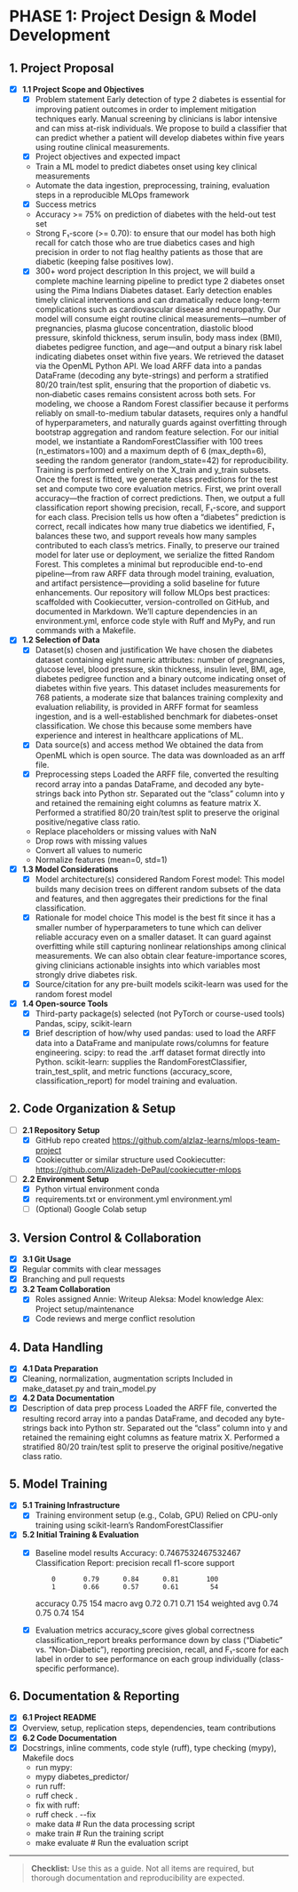 # PHASE 1: Project Design & Model Development

## 1. Project Proposal
- [x] **1.1 Project Scope and Objectives**
  - [x] Problem statement
  Early detection of type 2 diabetes is essential for improving patient outcomes in order to implement mitigation techniques early. Manual screening by clinicians is labor intensive and can miss at-risk individuals. We propose to build a classifier that can predict whether a patient will develop diabetes within five years using routine clinical measurements.
  - [x] Project objectives and expected impact
  - Train a ML model to predict diabetes onset using key clinical measurements
  - Automate the data ingestion, preprocessing, training, evaluation steps in a reproducible MLOps framework
  - [x] Success metrics
  - Accuracy >= 75% on prediction of diabetes with the held-out test set
  - Strong F₁-score (>= 0.70): to ensure that our model has both high recall for catch those who are true diabetics cases and high precision in order to not flag healthy patients as those that are diabetic (keeping false positives low).
  - [x] 300+ word project description
  In this project, we will build a complete machine learning pipeline to predict type 2 diabetes onset using the Pima Indians Diabetes dataset. Early detection enables timely clinical interventions and can dramatically reduce long-term complications such as cardiovascular disease and neuropathy. Our model will consume eight routine clinical measurements—number of pregnancies, plasma glucose concentration, diastolic blood pressure, skinfold thickness, serum insulin, body mass index (BMI), diabetes pedigree function, and age—and output a binary risk label indicating diabetes onset within five years.
  We retrieved the dataset via the OpenML Python API. We load ARFF data into a pandas DataFrame (decoding any byte-strings) and perform a stratified 80/20 train/test split, ensuring that the proportion of diabetic vs. non‐diabetic cases remains consistent across both sets.
  For modeling, we choose a Random Forest classifier because it performs reliably on small-to-medium tabular datasets, requires only a handful of hyperparameters, and naturally guards against overfitting through bootstrap aggregation and random feature selection. For our initial model, we instantiate a RandomForestClassifier with 100 trees (n_estimators=100) and a maximum depth of 6 (max_depth=6), seeding the random generator (random_state=42) for reproducibility. Training is performed entirely on the X_train and y_train subsets.
  Once the forest is fitted, we generate class predictions for the test set and compute two core evaluation metrics. First, we print overall accuracy—the fraction of correct predictions. Then, we output a full classification report showing precision, recall, F₁-score, and support for each class. Precision tells us how often a “diabetes” prediction is correct, recall indicates how many true diabetics we identified, F₁ balances these two, and support reveals how many samples contributed to each class’s metrics.
  Finally, to preserve our trained model for later use or deployment, we serialize the fitted Random Forest. This completes a minimal but reproducible end-to-end pipeline—from raw ARFF data through model training, evaluation, and artifact persistence—providing a solid baseline for future enhancements.
  Our repository will follow MLOps best practices: scaffolded with Cookiecutter, version-controlled on GitHub, and documented in Markdown. We’ll capture dependencies in an environment.yml, enforce code style with Ruff and MyPy, and run commands with a Makefile.
- [x] **1.2 Selection of Data**
  - [x] Dataset(s) chosen and justification
  We have chosen the diabetes dataset containing eight numeric attributes: number of pregnancies, glucose level, blood pressure, skin thickness, insulin level, BMI, age, diabetes pedigree function and a binary outcome indicating onset of diabetes within five years. This dataset includes measurements for 768 patients, a moderate size that balances training complexity and evaluation reliability, is provided in ARFF format for seamless ingestion, and is a well-established benchmark for diabetes-onset classification. We chose this because some members have experience and interest in healthcare applications of ML.
  - [x] Data source(s) and access method
  We obtained the data from OpenML which is open source. The data was downloaded as an arff file.
  - [x] Preprocessing steps
  Loaded the ARFF file, converted the resulting record array into a pandas DataFrame, and decoded any byte-strings back into Python str.
  Separated out the “class” column into y and retained the remaining eight columns as feature matrix X.
  Performed a stratified 80/20 train/test split to preserve the original positive/negative class ratio.
  - Replace placeholders or missing values with NaN
  - Drop rows with missing values
  - Convert all values to numeric
  - Normalize features (mean=0, std=1)
- [x] **1.3 Model Considerations**
  - [x] Model architecture(s) considered
  Random Forest model: This model builds many decision trees on different random subsets of the data and features, and then aggregates their predictions for the final classification.
  - [x] Rationale for model choice
  This model is the best fit since it has a smaller number of hyperparameters to tune which can deliver reliable accuracy even on a smaller dataset. It can guard against overfitting while still capturing nonlinear relationships among clinical measurements. We can also obtain clear feature-importance scores, giving clinicians actionable insights into which variables most strongly drive diabetes risk.
  - [x] Source/citation for any pre-built models
  scikit-learn was used for the random forest model
- [x] **1.4 Open-source Tools**
  - [x] Third-party package(s) selected (not PyTorch or course-used tools)
  Pandas, scipy, scikit-learn
  - [x] Brief description of how/why used
  pandas: used to load the ARFF data into a DataFrame and manipulate rows/columns for feature engineering.
  scipy: to read the .arff dataset format directly into Python.
  scikit-learn: supplies the RandomForestClassifier, train_test_split, and metric functions (accuracy_score, classification_report) for model training and evaluation.

## 2. Code Organization & Setup
- [ ] **2.1 Repository Setup**
  - [x] GitHub repo created
    https://github.com/alzlaz-learns/mlops-team-project
  - [x] Cookiecutter or similar structure used
    Cookiecutter: https://github.com/Alizadeh-DePaul/cookiecutter-mlops
- [ ] **2.2 Environment Setup**
  - [x] Python virtual environment
    conda
  - [x] requirements.txt or environment.yml
    environment.yml
  - [ ] (Optional) Google Colab setup

## 3. Version Control & Collaboration
- [x]  **3.1 Git Usage**
  - [x] Regular commits with clear messages
  - [x] Branching and pull requests
- [x] **3.2 Team Collaboration**
  - [x] Roles assigned
  Annie: Writeup
  Aleksa: Model knowledge
  Alex: Project setup/maintenance
  - [x] Code reviews and merge conflict resolution

## 4. Data Handling
- [x] **4.1 Data Preparation**
- [x] Cleaning, normalization, augmentation scripts
  Included in make_dataset.py and train_model.py
- [x] **4.2 Data Documentation**
- [x] Description of data prep process
  Loaded the ARFF file, converted the resulting record array into a pandas DataFrame, and decoded any byte-strings back into Python str.
  Separated out the “class” column into y and retained the remaining eight columns as feature matrix X.
  Performed a stratified 80/20 train/test split to preserve the original positive/negative class ratio.

## 5. Model Training
- [x] **5.1 Training Infrastructure**
  - [x] Training environment setup (e.g., Colab, GPU)
  Relied on CPU-only training using scikit-learn’s RandomForestClassifier
- [x] **5.2 Initial Training & Evaluation**
  - [x] Baseline model results
  Accuracy: 0.7467532467532467
  Classification Report:
                precision    recall  f1-score   support

            0       0.79      0.84      0.81       100
            1       0.66      0.57      0.61        54

      accuracy                           0.75       154
     macro avg       0.72      0.71      0.71       154
  weighted avg       0.74      0.75      0.74       154
  - [x] Evaluation metrics
  accuracy_score gives global correctness
  classification_report breaks performance down by class (“Diabetic” vs. “Non-Diabetic”), reporting precision, recall, and F₁-score for each label in order to see performance on each group individually (class-specific performance).

## 6. Documentation & Reporting
- [x] **6.1 Project README**
- [x] Overview, setup, replication steps, dependencies, team contributions
- [x] **6.2 Code Documentation**
- [x] Docstrings, inline comments, code style (ruff), type checking (mypy), Makefile docs
  * run mypy:
  *   mypy diabetes_predictor/
  * run ruff:
  *   ruff check .
  * fix with ruff:
  *   ruff check . --fix
  * make data       # Run the data processing script
  * make train 	    # Run the training script
  * make evaluate 	# Run the evaluation script
---

> **Checklist:** Use this as a guide. Not all items are required, but thorough documentation and reproducibility are expected.
